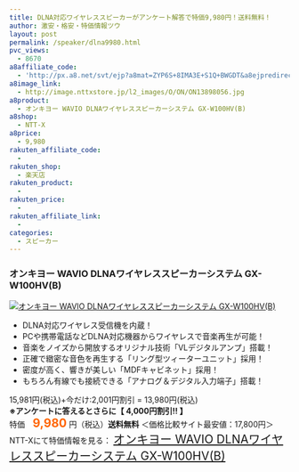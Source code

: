 ```yaml
---
title: DLNA対応ワイヤレススピーカーがアンケート解答で特価9,980円！送料無料！
author: 激安・格安・特価情報ツウ
layout: post
permalink: /speaker/dlna9980.html
pvc_views:
  - 8670
a8affiliate_code:
  - 'http://px.a8.net/svt/ejp?a8mat=ZYP6S+8IMA3E+S1Q+BWGDT&a8ejpredirect=http://nttxstore.jp/_II_ON13898056'
a8image_link:
  - http://image.nttxstore.jp/l2_images/O/ON/ON13898056.jpg
a8product:
  - オンキヨー WAVIO DLNAワイヤレススピーカーシステム GX-W100HV(B)
a8shop:
  - NTT-X
a8price:
  - 9,980
rakuten_affiliate_code:
  - 
rakuten_shop:
  - 楽天店
rakuten_product:
  - 
rakuten_price:
  - 
rakuten_affiliate_link:
  - 
categories:
  - スピーカー
---
```

### オンキヨー WAVIO DLNAワイヤレススピーカーシステム GX-W100HV(B)

<div class="img-bg2 img_L">
  <a title="オンキヨー WAVIO DLNAワイヤレススピーカーシステム GX-W100HV(B)" href="http://px.a8.net/svt/ejp?a8mat=ZYP6S+8IMA3E+S1Q+BWGDT&a8ejpredirect=http://nttxstore.jp/_II_ON13898056" target="_blank"><img src="http://i0.wp.com/image.nttxstore.jp/l2_images/O/ON/ON13898056.jpg?resize=120%2C120" border="0" alt="オンキヨー WAVIO DLNAワイヤレススピーカーシステム GX-W100HV(B)" style="border: 0pt none;" data-recalc-dims="1" /></a>
</div>

<!--more-->

  * DLNA対応ワイヤレス受信機を内蔵！
  * PCや携帯電話などDLNA対応機器からワイヤレスで音楽再生が可能！
  * 音楽をノイズから開放するオリジナル技術「VLデジタルアンプ」搭載！
  * 正確で緻密な音色を再生する「リング型ツィーターユニット」採用！
  * 密度が高く、響きが美しい「MDFキャビネット」採用！
  * もちろん有線でも接続できる「アナログ＆デジタル入力端子」搭載！

15,981円(税込)+今だけ:2,001円割引 = 13,980円(税込)  
**※アンケートに答えるとさらに【 4,000円割引!! 】**  
特価　<span style="color: #ff6600; font-size: 150%;"><strong>9,980</strong></span> 円（税込）**送料無料** ＜価格比較サイト最安値：17,800円＞  
NTT-Xにて特価情報を見る： <span style="font-size: 150%;"><a href="http://px.a8.net/svt/ejp?a8mat=ZYP6S+8IMA3E+S1Q+BWGDT&a8ejpredirect=http://nttxstore.jp/_II_ON13898056" target="_blank">オンキヨー WAVIO DLNAワイヤレススピーカーシステム GX-W100HV(B)</a></span>